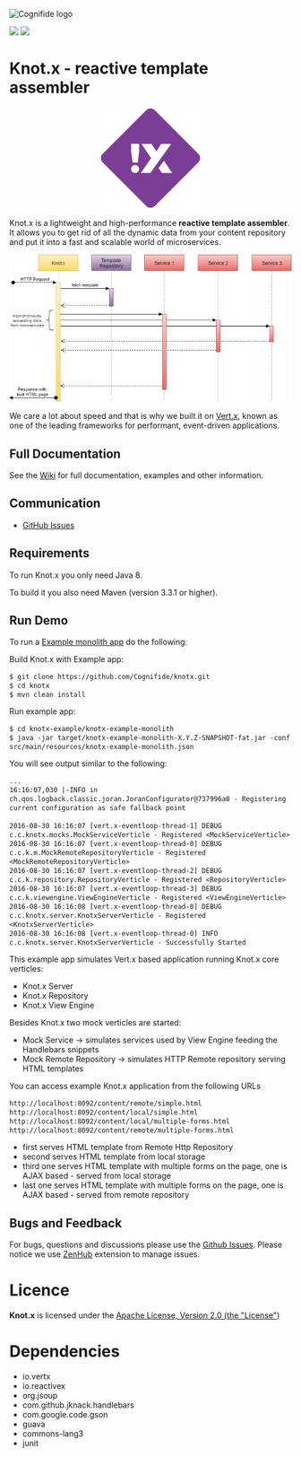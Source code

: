 ![Cognifide logo](http://cognifide.github.io/images/cognifide-logo.png)

[![][travis img]][travis]
[![][license img]][license]

# Knot.x - reactive template assembler
<p align="center">
  <img src="https://github.com/Cognifide/knotx/blob/master/icons/180x180.png?raw=true"
         alt="Knot.x"/>
</p>

Knot.x is a lightweight and high-performance **reactive template assembler**. It allows you to get rid of all the dynamic data from your content repository and put it into a fast and scalable world of microservices.

![Flow diagram](icons/architecture/flow-diagram.png)

We care a lot about speed and that is why we built it on [Vert.x](http://vertx.io/), known as one of the leading frameworks for performant, event-driven applications.

## Full Documentation

See the [Wiki](https://github.com/Cognifide/knotx/wiki) for full documentation, examples and other information.

## Communication
- [GitHub Issues](https://github.com/Cognifide/knotx/issues)

## Requirements

To run Knot.x you only need Java 8.

To build it you also need Maven (version 3.3.1 or higher).

## Run Demo

To run a [Example monolith app](https://github.com/Cognifide/knotx/blob/master/knotx-example/knotx-example-monolith) do the following:

Build Knot.x with Example app:

```
$ git clone https://github.com/Cognifide/knotx.git
$ cd knotx
$ mvn clean install
```

Run example app:
```
$ cd knotx-example/knotx-example-monolith
$ java -jar target/knotx-example-monolith-X.Y.Z-SNAPSHOT-fat.jar -conf src/main/resources/knotx-example-monolith.json
```

You will see output similar to the following:
```
...
16:16:07,030 |-INFO in ch.qos.logback.classic.joran.JoranConfigurator@737996a0 - Registering current configuration as safe fallback point

2016-08-30 16:16:07 [vert.x-eventloop-thread-1] DEBUG c.c.knotx.mocks.MockServiceVerticle - Registered <MockServiceVerticle>
2016-08-30 16:16:07 [vert.x-eventloop-thread-0] DEBUG c.c.k.m.MockRemoteRepositoryVerticle - Registered <MockRemoteRepositoryVerticle>
2016-08-30 16:16:07 [vert.x-eventloop-thread-2] DEBUG c.c.k.repository.RepositoryVerticle - Registered <RepositoryVerticle>
2016-08-30 16:16:07 [vert.x-eventloop-thread-3] DEBUG c.c.k.viewengine.ViewEngineVerticle - Registered <ViewEngineVerticle>
2016-08-30 16:16:08 [vert.x-eventloop-thread-0] DEBUG c.c.knotx.server.KnotxServerVerticle - Registered <KnotxServerVerticle>
2016-08-30 16:16:08 [vert.x-eventloop-thread-0] INFO  c.c.knotx.server.KnotxServerVerticle - Successfully Started

```

This example app simulates Vert.x based application running Knot.x core verticles:
 - Knot.x Server
 - Knot.x Repository
 - Knot.x View Engine
 
Besides Knot.x two mock verticles are started:
 - Mock Service  -> simulates services used by View Engine feeding the Handlebars snippets
 - Mock Remote Repository -> simulates HTTP Remote repository serving HTML templates

You can access example Knot.x application from the following URLs
```
http://localhost:8092/content/remote/simple.html
http://localhost:8092/content/local/simple.html
http://localhost:8092/content/local/multiple-forms.html
http://localhost:8092/content/remote/multiple-forms.html
```
- first serves HTML template from Remote Http Repository
- second serves HTML template from local storage
- third one serves HTML template with multiple forms on the page, one is AJAX based - served from local storage
- last one serves HTML template with multiple forms on the page, one is AJAX based - served from remote repository

## Bugs and Feedback

For bugs, questions and discussions please use the [Github Issues](https://github.com/Cognifide/knotx/issues).
Please notice we use [ZenHub](https://www.zenhub.com/) extension to manage issues.

# Licence

**Knot.x** is licensed under the [Apache License, Version 2.0 (the "License")](https://www.apache.org/licenses/LICENSE-2.0.txt)

# Dependencies

- io.vertx
- io.reactivex
- org.jsoup
- com.github.jknack.handlebars
- com.google.code.gson
- guava
- commons-lang3
- junit


[travis]:https://travis-ci.org/Cognifide/knotx
[travis img]:https://travis-ci.org/Cognifide/knotx.svg?branch=master

[license]:LICENSE
[license img]:https://img.shields.io/badge/License-Apache%202-blue.svg